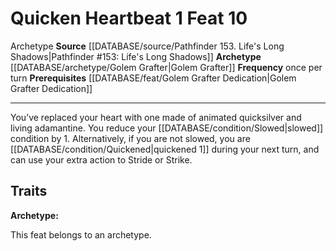 ﻿---
actions: '[one-action]'
feat: Quicken Heartbeat
frequency: once per turn
id: '1229'
level: '10'
name: Quicken Heartbeat
prerequisite: '[[DATABASE/feat/Golem Grafter Dedication|Golem Grafter Dedication]]'
rarity: Common
source: '[[DATABASE/source/Pathfinder 153. Life''s Long Shadows|Pathfinder #153: Life''s
  Long Shadows]]'
trait:
- '[[DATABASE/trait/Archetype|Archetype]]'
type: Feat

---
# Quicken Heartbeat <span class="action-icon">1</span> <span class="item-type">Feat 10</span>

<span class="item-trait">Archetype</span>
**Source** [[DATABASE/source/Pathfinder 153. Life's Long Shadows|Pathfinder #153: Life's Long Shadows]]
**Archetype** [[DATABASE/archetype/Golem Grafter|Golem Grafter]]
**Frequency** once per turn
**Prerequisites** [[DATABASE/feat/Golem Grafter Dedication|Golem Grafter Dedication]]

---
You’ve replaced your heart with one made of animated quicksilver and living adamantine. You reduce your [[DATABASE/condition/Slowed|slowed]] condition by 1. Alternatively, if you are not slowed, you are [[DATABASE/condition/Quickened|quickened 1]] during your next turn, and can use your extra action to Stride or Strike.

## Traits

**Archetype:**

This feat belongs to an archetype.